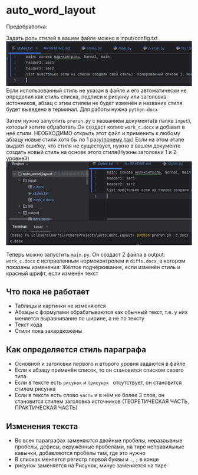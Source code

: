 # auto_word_layout
Предобработка:

Задать роль стилей в вашем файле можно в input/config.txt ![](md/Screenshot_1.png)
Если использованный стиль не указан в файле и его автоматически не определил как стиль списка, подписи к рисунку или заголовка источников, абзац с этим стилем не будет изменён и название стиля будет выведено в терминал.
Для работы нужна `python-docx`

Затем нужно запустить `prerun.py` с названием документа(в папке `input`), который хотите обработать
Он создаст копию `work_c.docx` и добавит в неё стили. НЕОБХОДИМО открыть этот файл и применить к любому абзацу новые стили хотя бы по 1 разу([почему так](https://python-docx.readthedocs.io/en/latest/user/styles-understanding.html#:~:text=Although%20those%20styles,use%20but%20haven%E2%80%99t.))
Если на этом этапе выдаёт ошибку, что стиля не существует, нужно в вашем документе создать новый стиль на основе этого стиля(Нужны заголовки 1 и 2 уровней)
![](md/Screenshot_2.png)


Теперь можно запустить `main.py`. Он создаст 2 файла в output: `work_c.docx` с исправленным нормоконтролем и `diffs.docx`, в котором показаны изменения:
Жёлтое подчёркивание, если изменён стиль и красный шрифт, если изменён текст
## Что пока не работает

- Таблицы и картинки не изменяются
- Абзацы с формулами обрабатываются как обычный текст, т.е. у них меняется выравнивание по ширине, а не по тексту
- Текст кода
- Стили пока захардкожены



## Как определяется стиль параграфа
- Основной и заголовки первого и второго уровня задаются в файле
- Если к абзацу применён список, то он становится списком своего типа
- Если в тексте есть `рисунок` и `(рисунок ` отсутствует, он становится стилем рисунка
- Если в тексте есть слово `часть` и в нём не более 3 слов, он становится стилем заголовка источников (ТЕОРЕТИЧЕСКАЯ ЧАСТЬ, ПРАКТИЧЕСКАЯ ЧАСТЬ)


## Изменения текста
- Во всех параграфах заменяются двойные пробелы, неразрывные пробелы, дефисы, окружённые пробелами, на тире неправильные кавычки, добавляются пробелы там, где это нужно
- В списках меняется регистр первой буквы и `.`, `;` в конце
- рисунок заменяется на Рисунок, минус заменяется на тире 